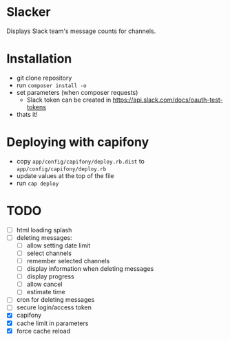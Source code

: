 Slacker
=======
Displays Slack team's message counts for channels.

Installation 
============
- git clone repository
- run `composer install -o`
- set parameters (when composer requests)
    - Slack token can be created in https://api.slack.com/docs/oauth-test-tokens
- thats it!

Deploying with capifony
=======================
- copy `app/config/capifony/deploy.rb.dist` to `app/config/capifony/deploy.rb`
- update values at the top of the file
- run `cap deploy`

TODO
====
- [ ] html loading splash
- [ ] deleting messages:
    - [ ] allow setting date limit
    - [ ] select channels
    - [ ] remember selected channels
    - [ ] display information when deleting messages
    - [ ] display progress
    - [ ] allow cancel
    - [ ] estimate time
- [ ] cron for deleting messages
- [ ] secure login/access token
- [x] capifony
- [x] cache limit in parameters
- [x] force cache reload
